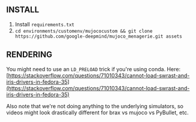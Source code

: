 ## INSTALL

1. Install `requirements.txt`
2. `cd environments/customenv/mujococustom && git clone https://github.com/google-deepmind/mujoco_menagerie.git assets`

## RENDERING

You might need to use an `LD_PRELOAD` trick if you're using conda. Here: [https://stackoverflow.com/questions/71010343/cannot-load-swrast-and-iris-drivers-in-fedora-35](https://stackoverflow.com/questions/71010343/cannot-load-swrast-and-iris-drivers-in-fedora-35)

Also note that we're not doing anything to the underlying simulators, so videos might look drastically different for brax vs mujoco vs PyBullet, etc.
